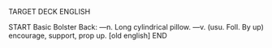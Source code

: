 TARGET DECK
ENGLISH

START
Basic
Bolster
Back: —n. Long cylindrical pillow. —v. (usu. Foll. By up) encourage, support, prop up. [old english]
END
